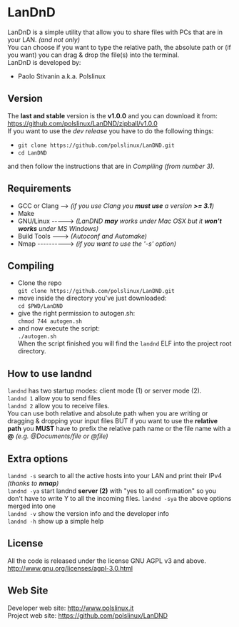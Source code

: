 LanDnD
========
LanDnD is a simple utility that allow you to share files with PCs that are in your LAN. _(and not only)_<br>
You can choose if you want to type the relative path, the absolute path or (if you want) you can drag & drop the file(s) into the terminal.<br>
LanDnD is developed by:

* Paolo Stivanin a.k.a. Polslinux


Version
-------
The **last and stable** version is the **v1.0.0** and you can download it from: https://github.com/polslinux/LanDND/zipball/v1.0.0<br>
If you want to use the *dev release* you have to do the following things:<br>

- `git clone https://github.com/polslinux/LanDND.git`<br>
- `cd LanDND`<br>

and then follow the instructions that are in *Compiling (from number 3)*.

Requirements
------------

* GCC or Clang --> _(if you use Clang you **must use** a version **>= 3.1**)_
* Make
* GNU/Linux -----> _(LanDND **may** works under Mac OSX but it **won't works** under MS Windows)_
* Build Tools ---> _(Autoconf and Automake)_
* Nmap ----------> _(if you want to use the '-s' option)_

Compiling
----------------------------------------------------------------
* Clone the repo<br>
`git clone https://github.com/polslinux/LanDND.git`<br>
* move inside the directory you've just downloaded:<br>
`cd $PWD/LanDND`<br>
* give the right permission to autogen.sh:<br>
`chmod 744 autogen.sh`<br>
* and now execute the script:<br>
`./autogen.sh`<br>
When the script finished you will find the `landnd` ELF into the project root directory.

How to use landnd
-----------------
`landnd` has two startup modes: client mode (1) or server mode (2).<br>
`landnd 1` allow you to send files<br>
`landnd 2` allow you to receive files.<br>
You can use both relative and absolute path when you are writing or dragging & dropping your input files BUT if you want to use the **relative path** you **MUST** have to prefix the relative path name or the file name with a **@**  _(e.g. @Documents/file or @file)_

Extra options
-------------
`landnd -s` search to all the active hosts into your LAN and print their IPv4 _(thanks to **nmap**)_<br>
`landnd -ya` start landnd **server (2)** with "yes to all confirmation" so you don't have to write Y to all the incoming files.
`landnd -sya` the above options merged into one<br>
`landnd -v` show the version info and the developer info<br>
`landnd -h` show up a simple help<br>

License
-------
All the code is released under the license GNU AGPL v3 and above.<br>
<http://www.gnu.org/licenses/agpl-3.0.html><br>

Web Site
--------
Developer web site:	<http://www.polslinux.it><br>
Project web site:	<https://github.com/polslinux/LanDND>
